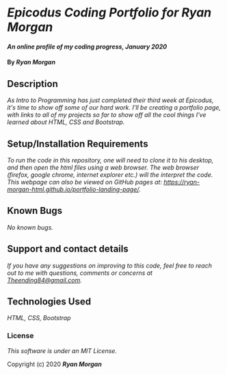 # _Epicodus Coding Portfolio for Ryan Morgan_

#### _An online profile of my coding progress, January 2020_

#### By _**Ryan Morgan**_

## Description

_As Intro to Programming has just completed their third week at Epicodus, it's time to show off some of our hard work. I'll be creating a portfolio page, with links to all of my projects so far to show off all the cool things I've learned about HTML, CSS and Bootstrap._

## Setup/Installation Requirements

_To run the code in this repository, one will need to clone it to his desktop, and then open the html files using a web browser. The web browser (firefox, google chrome, internet explorer etc.) will the interpret the code. This webpage can also be viewed on GitHub pages at: https://ryan-morgan-html.github.io/portfolio-landing-page/._

## Known Bugs

_No known bugs._

## Support and contact details

_If you have any suggestions on improving to this code, feel free to reach out to me with questions, comments or concerns at Theending84@gmail.com._

## Technologies Used

_HTML, CSS, Bootstrap_

### License

*This software is under an MIT License.*

Copyright (c) 2020 **_Ryan Morgan_**